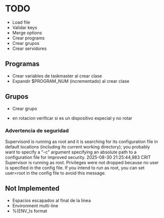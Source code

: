 # TODO

- Load file
- Validar keys
- Merge options
- Crear programs
- Crear grupos
- Crear servidores


Programas
---
- Crear variables de taskmaster al crear clase
- Expandir $PROGRAM_NUM (incrementado) al crear clase

Grupos
---
- Crear grupo

- en rotacion verificar si es un dispositivo especial y no rotar

### Advertencia de seguridad
Supervisord is running as root and it is searching for its configuration file in default locations (including its current working directory); you probably want to specify a "-c" argument specifying an absolute path to a configuration file for improved security.
2025-08-30 21:25:44,983 CRIT Supervisor is running as root.  Privileges were not dropped because no user is specified in the config file.  If you intend to run as root, you can set user=root in the config file to avoid this message.

## Not Implemented

- Espacios escapados al final de la linea
- Environment multi-line
- %(ENV_)s format
